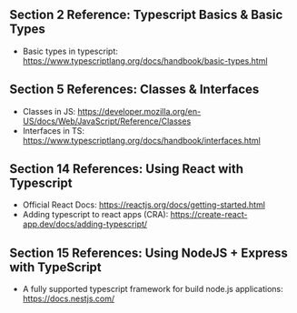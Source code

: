 
## Section 2 Reference: Typescript Basics & Basic Types
 - Basic types in typescript: https://www.typescriptlang.org/docs/handbook/basic-types.html

## Section 5 References: Classes & Interfaces
 - Classes in JS: https://developer.mozilla.org/en-US/docs/Web/JavaScript/Reference/Classes
 - Interfaces in TS: https://www.typescriptlang.org/docs/handbook/interfaces.html

## Section 14 References: Using React with Typescript
 - Official React Docs: https://reactjs.org/docs/getting-started.html
 - Adding typescript to react apps (CRA): https://create-react-app.dev/docs/adding-typescript/

## Section 15 References: Using NodeJS + Express with TypeScript
 - A fully supported typescript framework for build node.js applications: https://docs.nestjs.com/